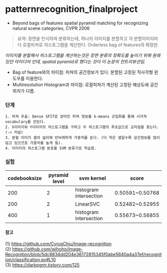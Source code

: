 # patternrecognition_finalproject

+ Beyond bags of features spatial pyramid matching for recognizing natural scene categories, CVPR 2006

> 요약: 장면을 인식하여 분류하는데, 하나의 이미지를 분할하고 각 분할이미지마다 로컬피쳐로 히스토그램을 계산한다. Orderless bag of features의 확장판.


*이미지를 분할해서 히스토그램을 계산하는것은 장면 분류의 정확도를 높이기 위해 원래 있던 아이디어 인데, spatial pyramid로 했다는 것이 이 논문의 컨트리뷰션임.*

  + Bag of feature와의 차이점: 피쳐의 공간정보가 있다. 분할된 고정된 직사각형 윈도우를 이용한다. 
  + Multiresolution Histogram과 차이점: 로컬피쳐가 계산된 고정된 해상도에 공간 위치가 다름. 


### 단계
	1. 피쳐 추출: Dense SFIT로 얻어진 피쳐 정보를 k-means 군집화를 통해 시각적 vocabulary를 만든다.
	2. X이미지와 Y이미지의 히스토그램을 구하고 두 히스토그램의 최솟값으로 교차점을 찾는다.(-> 커널)
	3. 분할 이미지 셀의 넓이에 반비례하게 가중치를 둔다. (더 작은 셀일수록 공간정보를 많이 담고 있으므로 가중치를 높게 둠).
	4. 이미지의 히스토그램 분포를 SVM 분류기로 학습함. 

### 실험

|codebooksize|pyramid level|svm kernel|score|
|------------|-------------|---|----|
|200|2|histogram intersection|0.50591~0.50768|
|200|2|LinearSVC|0.52482~0.52955|
|400|1|histogram intersection|0.55673~0.56855|
 
#### 참고

(1) https://github.com/CyrusChiu/Image-recognition  
(2) https://github.com/wihoho/Image-Recognition/blob/5dc8834dd204e36172815345f0abe5640a4a37ef/recognition/classification.py#L10  
(3) https://darkpgmr.tistory.com/125


